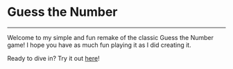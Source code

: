 # **Guess the Number**

---

Welcome to my simple and fun remake of the classic Guess the Number game! I hope you have as much fun playing it as I did creating it.

Ready to dive in? Try it out [here](https://mmarufqk.github.io/Guess-the-Number)!
